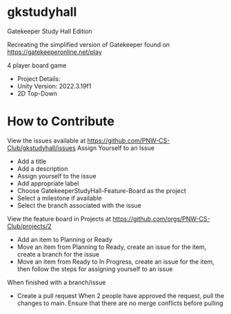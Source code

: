 # gkstudyhall
Gatekeeper Study Hall Edition

Recreating the simplified version of Gatekeeper found on https://gatekeeperonline.net/play

4 player board game 



- Project Details:
- Unity Version: 2022.3.19f1
- 2D Top-Down

# How to Contribute

View the issues available at https://github.com/PNW-CS-Club/gkstudyhall/issues
Assign Yourself to an Issue
- Add a title
- Add a description
- Assign yourself to the issue
- Add appropriate label
- Choose GatekeeperStudyHall-Feature-Board as the project
- Select a milestone if available
- Select the branch associated with the issue

View the feature board in Projects at https://github.com/orgs/PNW-CS-Club/projects/2
- Add an item to Planning or Ready
- Move an item from Planning to Ready, create an issue for the item, create a branch for the issue
- Move an item from Ready to In Progress, create an issue for the item, then follow the steps for assigning yourself to an issue

When finished with a branch/issue
- Create a pull request
When 2 people have approved the request, pull the changes to main. Ensure that there are no merge conflicts before pulling
